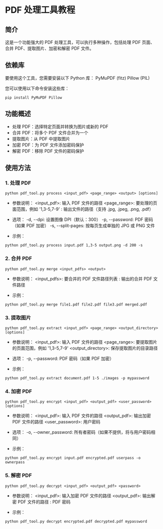 # PDF 处理工具教程

## 简介
这是一个功能强大的 PDF 处理工具，可以执行多种操作，包括处理 PDF 页面、合并 PDF、提取图片、加密和解密 PDF 文件。

## 依赖库
要使用这个工具，您需要安装以下 Python 库：
PyMuPDF (fitz)
Pillow (PIL)

您可以使用以下命令安装这些库：

```
pip install PyMuPDF Pillow
```

## 功能概述

- 处理 PDF：选择特定页面并转换为图片或新的 PDF
- 合并 PDF：将多个 PDF 文件合并为一个
- 提取图片：从 PDF 中提取图片
- 加密 PDF：为 PDF 文件添加密码保护
- 解密 PDF：移除 PDF 文件的密码保护

## 使用方法

### 1. 处理 PDF

```
python pdf_tool.py process <input_pdf> <page_range> <output> [options]
```

- 参数说明：
<input_pdf>: 输入 PDF 文件的路径
<page_range>: 要处理的页面范围，例如 '1,3-5,7-9'
<output>: 输出文件的路径（支持 .jpg, .jpeg, .png, .pdf）

- 选项：
-d, --dpi: 设置图像 DPI（默认：300）
-p, --password: PDF 密码（如果 PDF 加密）
-s, --split-pages: 按每页生成单独的 JPG 或 PNG 文件

- 示例：
```
python pdf_tool.py process input.pdf 1,3-5 output.png -d 200 -s
```

### 2. 合并 PDF

```
python pdf_tool.py merge <input_pdfs> <output>
```

- 参数说明：
<input_pdfs>: 要合并的 PDF 文件路径列表
<output>: 输出的合并 PDF 文件路径

- 示例：
```
python pdf_tool.py merge file1.pdf file2.pdf file3.pdf merged.pdf
```

### 3. 提取图片

```
python pdf_tool.py extract <input_pdf> <page_range> <output_directory> [options]
```

- 参数说明：
<input_pdf>: 输入 PDF 文件的路径
<page_range>: 要提取图片的页面范围，例如 '1,3-5,7-9'
<output_directory>: 保存提取图片的目录路径

- 选项：
-p, --password: PDF 密码（如果 PDF 加密）

- 示例：

```
python pdf_tool.py extract document.pdf 1-5 ./images -p mypassword
```

### 4. 加密 PDF
```
python pdf_tool.py encrypt <input_pdf> <output_pdf> <user_password> [options]
```

- 参数说明：
<input_pdf>: 输入 PDF 文件的路径
<output_pdf>: 输出加密 PDF 文件的路径
<user_password>: 用户密码

- 选项：
-o, --owner_password: 所有者密码（如果不提供，将与用户密码相同）

- 示例：
```
python pdf_tool.py encrypt input.pdf encrypted.pdf userpass -o ownerpass
```

### 5. 解密 PDF
```
python pdf_tool.py decrypt <input_pdf> <output_pdf> <password>
```

- 参数说明：
<input_pdf>: 输入加密 PDF 文件的路径
<output_pdf>: 输出解密 PDF 文件的路径
<password>: PDF 密码

- 示例：

```
python pdf_tool.py decrypt encrypted.pdf decrypted.pdf mypassword
```
